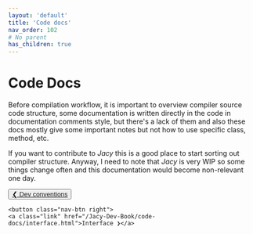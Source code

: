 ```yaml
---
layout: 'default'
title: 'Code docs'
nav_order: 102
# No parent
has_children: true
---
```


# Code Docs

Before compilation workflow, it is important to overview compiler source code structure, some documentation is written
directly in the code in documentation comments style, but there's a lack of them and also these docs mostly give some
important notes but not how to use specific class, method, etc.

If you want to contribute to _Jacy_ this is a good place to start sorting out compiler structure. Anyway, I need to note
that _Jacy_ is very WIP so some things change often and this documentation would become non-relevant one day.
<div class="nav-btn-block">
    <button class="nav-btn left">
    <a class="link" href="/Jacy-Dev-Book/code-docs/dev-conventions.html">❮ Dev conventions</a>
</button>

    <button class="nav-btn right">
    <a class="link" href="/Jacy-Dev-Book/code-docs/interface.html">Interface ❯</a>
</button>

</div>
